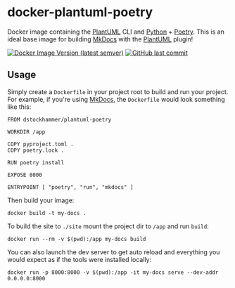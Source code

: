 # docker-plantuml-poetry

Docker image containing the [PlantUML](https://github.com/plantuml/plantuml)
CLI and [Python](https://www.python.org) + [Poetry](https://python-poetry.org).
This is an ideal base image for building [MkDocs](https://github.com/mkdocs/mkdocs)
with the [PlantUML](https://github.com/mikitex70/plantuml-markdown) plugin!

[![Docker Image Version (latest semver)](https://img.shields.io/docker/v/dstockhammer/plantuml-poetry?sort=semver)](https://hub.docker.com/r/dstockhammer/plantuml-poetry)
[![GitHub last commit](https://img.shields.io/github/last-commit/dstockhammer/docker-plantuml-poetry)](https://github.com/dstockhammer/docker-plantuml-poetry/commits/master)

## Usage

Simply create a `Dockerfile` in your project root to build and run your project.
For example, if you're using [MkDocs](https://github.com/mkdocs/mkdocs), the
`Dockerfile` would look something like this:

    FROM dstockhammer/plantuml-poetry

    WORKDIR /app

    COPY pyproject.toml .
    COPY poetry.lock .

    RUN poetry install

    EXPOSE 8000

    ENTRYPOINT [ "poetry", "run", "mkdocs" ]

Then build your image:

    docker build -t my-docs .

To build the site to `./site` mount the project dir to `/app` and run `build`:

    docker run --rm -v $(pwd):/app my-docs build

You can also launch the dev server to get auto reload and everything you would
expect as if the tools were installed locally:

    docker run -p 8000:8000 -v $(pwd):/app -it my-docs serve --dev-addr 0.0.0.0:8000
